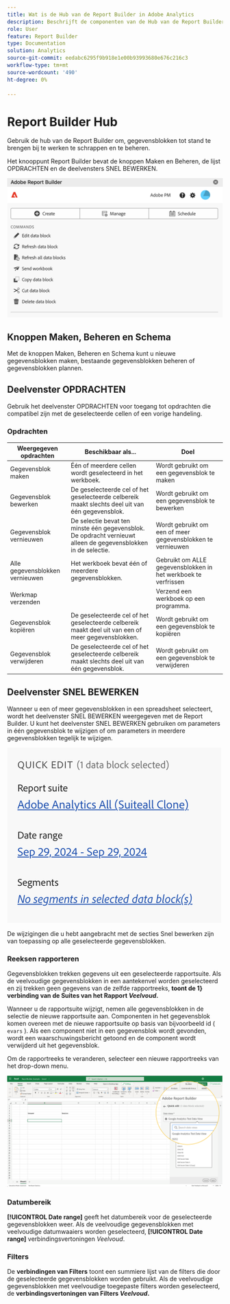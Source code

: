 ```yaml
---
title: Wat is de Hub van de Report Builder in Adobe Analytics
description: Beschrijft de componenten van de Hub van de Report Builder
role: User
feature: Report Builder
type: Documentation
solution: Analytics
source-git-commit: eedabc6295f9b918e1e00b93993680e676c216c3
workflow-type: tm+mt
source-wordcount: '490'
ht-degree: 0%

---
```


# Report Builder Hub

Gebruik de hub van de Report Builder om, gegevensblokken tot stand te brengen bij te werken te schrappen en te beheren.

Het knooppunt Report Builder bevat de knoppen Maken en Beheren, de lijst OPDRACHTEN en de deelvensters SNEL BEWERKEN.

<img src="./assets/hub51.png" alt="Report Builder Hub"/>


## Knoppen Maken, Beheren en Schema

Met de knoppen Maken, Beheren en Schema kunt u nieuwe gegevensblokken maken, bestaande gegevensblokken beheren of gegevensblokken plannen.

## Deelvenster OPDRACHTEN

Gebruik het deelvenster OPDRACHTEN voor toegang tot opdrachten die compatibel zijn met de geselecteerde cellen of een vorige handeling.

### Opdrachten

| Weergegeven opdrachten | Beschikbaar als... | Doel |
|------|------------------|--------|
| Gegevensblok maken | Één of meerdere cellen wordt geselecteerd in het werkboek. | Wordt gebruikt om een gegevensblok te maken |
| Gegevensblok bewerken | De geselecteerde cel of het geselecteerde celbereik maakt slechts deel uit van één gegevensblok. | Wordt gebruikt om een gegevensblok te bewerken |
| Gegevensblok vernieuwen | De selectie bevat ten minste één gegevensblok. De opdracht vernieuwt alleen de gegevensblokken in de selectie. | Wordt gebruikt om een of meer gegevensblokken te vernieuwen |
| Alle gegevensblokken vernieuwen | Het werkboek bevat één of meerdere gegevensblokken. | Gebruikt om ALLE gegevensblokken in het werkboek te verfrissen |
| Werkmap verzenden |   | Verzend een werkboek op een programma. |
| Gegevensblok kopiëren | De geselecteerde cel of het geselecteerde celbereik maakt deel uit van een of meer gegevensblokken. | Wordt gebruikt om een gegevensblok te kopiëren |
| Gegevensblok verwijderen | De geselecteerde cel of het geselecteerde celbereik maakt slechts deel uit van één gegevensblok. | Wordt gebruikt om een gegevensblok te verwijderen |

## Deelvenster SNEL BEWERKEN

Wanneer u een of meer gegevensblokken in een spreadsheet selecteert, wordt het deelvenster SNEL BEWERKEN weergegeven met de Report Builder. U kunt het deelvenster SNEL BEWERKEN gebruiken om parameters in één gegevensblok te wijzigen of om parameters in meerdere gegevensblokken tegelijk te wijzigen.

![ Snel geeft paneel in Report Builder uit ](./assets/hub2.png)

De wijzigingen die u hebt aangebracht met de secties Snel bewerken zijn van toepassing op alle geselecteerde gegevensblokken.

### Reeksen rapporteren

Gegevensblokken trekken gegevens uit een geselecteerde rapportsuite. Als de veelvoudige gegevensblokken in een aantekenvel worden geselecteerd en zij trekken geen gegevens van de zelfde rapportreeks, **toont de 1} verbinding van de Suites van het Rapport *Veelvoud*.**

Wanneer u de rapportsuite wijzigt, nemen alle gegevensblokken in de selectie de nieuwe rapportsuite aan. Componenten in het gegevensblok komen overeen met de nieuwe rapportsuite op basis van bijvoorbeeld id ( ```evars``` ). Als een component niet in een gegevensblok wordt gevonden, wordt een waarschuwingsbericht getoond en de component wordt verwijderd uit het gegevensblok.

Om de rapportreeks te veranderen, selecteer een nieuwe rapportreeks van het drop-down menu.

![ de Hub die van de Report Builder het drop-down menu van de rapportreeks toont.](./assets/image16.png)

### Datumbereik

**[!UICONTROL Date range]** geeft het datumbereik voor de geselecteerde gegevensblokken weer. Als de veelvoudige gegevensblokken met veelvoudige datumwaaiers worden geselecteerd, **[!UICONTROL Date range]** verbindingsvertoningen *Veelvoud*.

### Filters

De **verbindingen van Filters** toont een summiere lijst van de filters die door de geselecteerde gegevensblokken worden gebruikt. Als de veelvoudige gegevensblokken met veelvoudige toegepaste filters worden geselecteerd, de **verbindingsvertoningen van Filters *Veelvoud*.**
